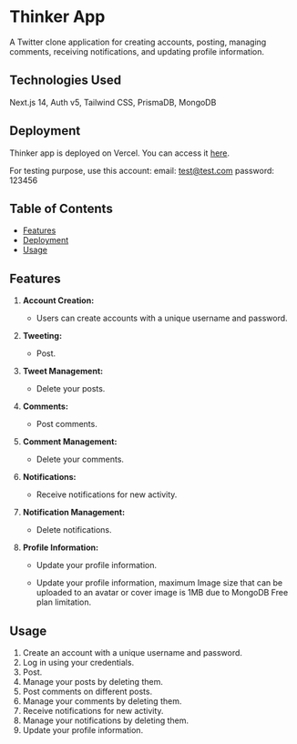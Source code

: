 # Thinker App

A Twitter clone application for creating accounts, posting, managing comments, receiving notifications, and updating profile information.

## Technologies Used

Next.js 14, Auth v5, Tailwind CSS, PrismaDB, MongoDB

## Deployment

Thinker app is deployed on Vercel. You can access it [here](https://twitter-clone-opal-seven.vercel.app).



For testing purpose, use this account:
email: test@test.com 
password: 123456


## Table of Contents

- [Features](#features)
- [Deployment](#deployment)
- [Usage](#usage)


## Features

1. **Account Creation:**

   - Users can create accounts with a unique username and password.

2. **Tweeting:**

   - Post.

3. **Tweet Management:**

   - Delete your posts.

4. **Comments:**

   - Post comments.

5. **Comment Management:**

   - Delete your comments.

6. **Notifications:**

   - Receive notifications for new activity.

7. **Notification Management:**

   - Delete notifications.

8. **Profile Information:**

   - Update your profile information.

   - Update your profile information, maximum Image size that can be uploaded to an avatar or cover image is 1MB due to MongoDB Free plan limitation.


## Usage

1. Create an account with a unique username and password.
2. Log in using your credentials.
3. Post.
4. Manage your posts by deleting them.
5. Post comments on different posts.
6. Manage your comments by deleting them.
7. Receive notifications for new activity.
8. Manage your notifications by deleting them.
9. Update your profile information.
